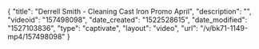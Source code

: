 {
    "title": "Derrell Smith - Cleaning Cast Iron Promo April",
    "description": "",
    "videoid": "157498098",
    "date_created": "1522528615",
    "date_modified": "1527103836",
    "type": "captivate",
    "layout": "video",
    "url": "\/v\/bk71-1149-mp4\/157498098"
}